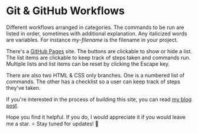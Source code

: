 # Git & GitHub Workflows

Different workflows arranged in categories. The commands to be run are listed in order, sometimes with additional explanation. Any italicized words are variables. For instance <i>my-filename</i> is the filename in your project. 

There's a [GitHub Pages][1] site. The buttons are clickable to show or hide a list. The list items are clickable to keep track of steps taken and commands run. Multiple lists and list items can be reset by clicking the Escape key. 

There are also two HTML & CSS only branches. One is a numbered list of commands. The other has a checklist so a user can keep track of steps they've taken. 

If you're interested in the process of building this site, you can read [my blog post][2].

Hope you find it helpful. If you do, I would appreciate it if you would leave me a star. ⭐ Stay tuned for updates! 🙂

[1]: https://twosavoie.github.io/git-and-github-workflow/
[2]: https://lscodes.com/creating-a-javascript-app-with-instructions-on-a-git-github-workflow/
